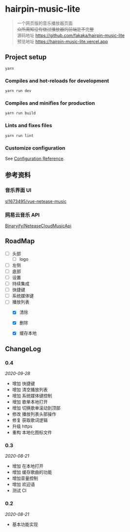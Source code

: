 # hairpin-music-lite
> 一个网页版的音乐播放器页面  
> ~~众所周知没有做过播放器的前端是不完整~~  
> 源码地址 <https://github.com/fakaka/hairpin-music-lite>  
> 预览地址 <https://hairpin-music-lite.vercel.app>  

## Project setup
```
yarn
```

### Compiles and hot-reloads for development
```
yarn run dev
```

### Compiles and minifies for production
```
yarn run build
```

### Lints and fixes files
```
yarn run lint
```

### Customize configuration
See [Configuration Reference](https://cli.vuejs.org/config/).



## 参考资料

### 音乐界面 UI
[sl1673495/vue-netease-music](https://github.com/sl1673495/vue-netease-music)

### 网易云音乐 API 
[Binaryify/NeteaseCloudMusicApi](https://github.com/Binaryify/NeteaseCloudMusicApi)


## RoadMap
- [ ] 头部
    - [ ] logo
- [ ] 左侧
- [ ] 底部
- [ ] 设置
- [ ] 持续集成
- [ ] 快捷键
- [ ] 系统媒体键
- [ ] 播放列表
    - [x] 清除
    - [x] 删除
    - [x] 缓存本地


## ChangeLog

### 0.4
*2020-09-28*

- 增加 快捷键
- 增加 清空播放列表
- 增加 系统媒体键控制
- 增加 歌单本地打开
- 增加 切换歌单滚动到顶部
- 修改 播放列表头部操作
- 修复 获取歌词逻辑
- 升级 https
- 重构 本地化图标文件 

### 0.3
*2020-08-21*

- 增加 在本地打开
- 增加 缓存歌曲的功能
- 增加音量控制
- 增加 欢迎语
- 测试 CI

### 0.2
*2020-08-21*

- 基本功能实现

